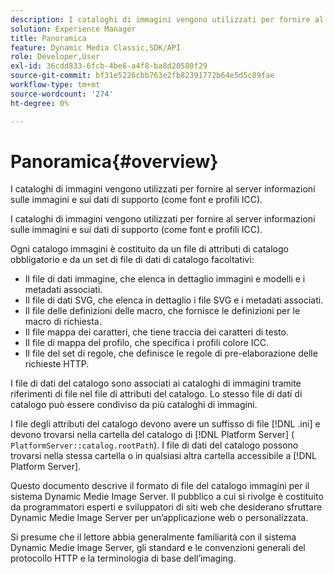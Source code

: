 ```yaml
---
description: I cataloghi di immagini vengono utilizzati per fornire al server informazioni sulle immagini e sui dati di supporto (come font e profili ICC).
solution: Experience Manager
title: Panoramica
feature: Dynamic Media Classic,SDK/API
role: Developer,User
exl-id: 36cdd833-6fcb-4be6-a4f8-ba8d20580f29
source-git-commit: bf31e5226cbb763e2fb82391772b64e5d5c89fae
workflow-type: tm+mt
source-wordcount: '274'
ht-degree: 0%

---
```


# Panoramica{#overview}

I cataloghi di immagini vengono utilizzati per fornire al server informazioni sulle immagini e sui dati di supporto (come font e profili ICC).

I cataloghi di immagini vengono utilizzati per fornire al server informazioni sulle immagini e sui dati di supporto (come font e profili ICC).

Ogni catalogo immagini è costituito da un file di attributi di catalogo obbligatorio e da un set di file di dati di catalogo facoltativi:

* Il file di dati immagine, che elenca in dettaglio immagini e modelli e i metadati associati.
* Il file di dati SVG, che elenca in dettaglio i file SVG e i metadati associati.
* Il file delle definizioni delle macro, che fornisce le definizioni per le macro di richiesta.
* Il file mappa dei caratteri, che tiene traccia dei caratteri di testo.
* Il file di mappa del profilo, che specifica i profili colore ICC.
* Il file del set di regole, che definisce le regole di pre-elaborazione delle richieste HTTP.

I file di dati del catalogo sono associati ai cataloghi di immagini tramite riferimenti di file nel file di attributi del catalogo. Lo stesso file di dati di catalogo può essere condiviso da più cataloghi di immagini.

I file degli attributi del catalogo devono avere un suffisso di file [!DNL .ini] e devono trovarsi nella cartella del catalogo di [!DNL Platform Server] ( `PlatformServer::catalog.rootPath`). I file di dati del catalogo possono trovarsi nella stessa cartella o in qualsiasi altra cartella accessibile a [!DNL Platform Server].

Questo documento descrive il formato di file del catalogo immagini per il sistema Dynamic Medie Image Server. Il pubblico a cui si rivolge è costituito da programmatori esperti e sviluppatori di siti web che desiderano sfruttare Dynamic Medie Image Server per un’applicazione web o personalizzata.

Si presume che il lettore abbia generalmente familiarità con il sistema Dynamic Medie Image Server, gli standard e le convenzioni generali del protocollo HTTP e la terminologia di base dell’imaging.
